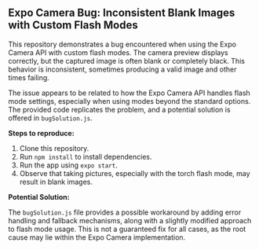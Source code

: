 ## Expo Camera Bug: Inconsistent Blank Images with Custom Flash Modes

This repository demonstrates a bug encountered when using the Expo Camera API with custom flash modes.  The camera preview displays correctly, but the captured image is often blank or completely black. This behavior is inconsistent, sometimes producing a valid image and other times failing.

The issue appears to be related to how the Expo Camera API handles flash mode settings, especially when using modes beyond the standard options.  The provided code replicates the problem, and a potential solution is offered in `bugSolution.js`.

**Steps to reproduce:**

1. Clone this repository.
2. Run `npm install` to install dependencies.
3. Run the app using `expo start`.
4. Observe that taking pictures, especially with the torch flash mode, may result in blank images. 

**Potential Solution:**

The `bugSolution.js` file provides a possible workaround by adding error handling and fallback mechanisms, along with a slightly modified approach to flash mode usage.  This is not a guaranteed fix for all cases, as the root cause may lie within the Expo Camera implementation.